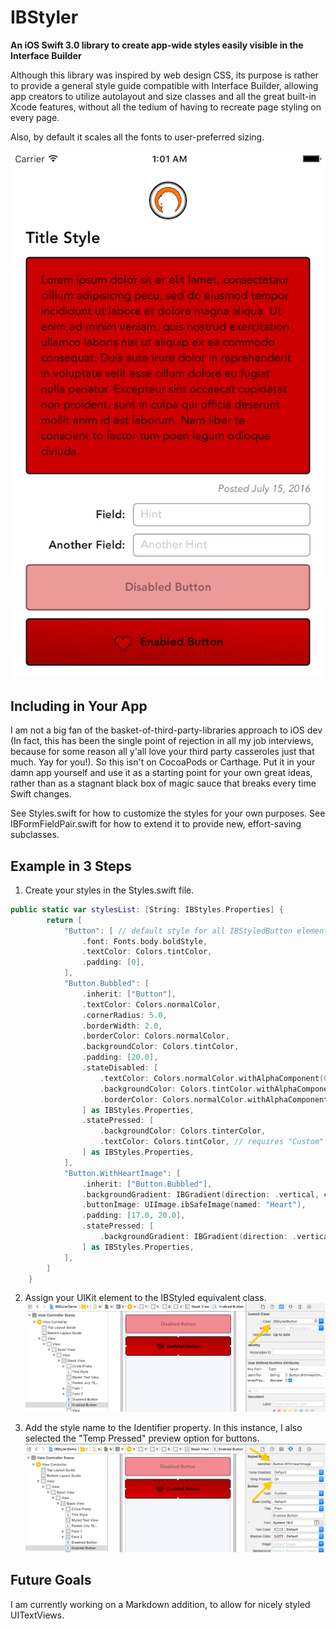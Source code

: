 # IBStyler

**An iOS Swift 3.0 library to create app-wide styles easily visible in the Interface Builder**

Although this library was inspired by web design CSS, its purpose is rather to provide a general style guide compatible with Interface Builder, allowing app creators to utilize autolayout and size classes and all the great built-in Xcode features, without all the tedium of having to recreate page styling on every page. 

Also, by default it scales all the fonts to user-preferred sizing.

![Example](/screenshots/SampleView.png?raw=true)

## Including in Your App

I am not a big fan of the basket-of-third-party-libraries approach to iOS dev (In fact, this has been the single point of rejection in all my job interviews, because for some reason all y'all love your third party casseroles just that much. Yay for you!). So this isn't on CocoaPods or Carthage. Put it in your damn app yourself and use it as a starting point for your own great ideas, rather than as a stagnant black box of magic sauce that breaks every time Swift changes. 

See Styles.swift for how to customize the styles for your own purposes. See IBFormFieldPair.swift for how to extend it to provide new, effort-saving subclasses.


## Example in 3 Steps

1. Create your styles in the Styles.swift file.

```swift
public static var stylesList: [String: IBStyles.Properties] {
        return [
            "Button": [ // default style for all IBStyledButton elements
                .font: Fonts.body.boldStyle,
                .textColor: Colors.tintColor,
                .padding: [0],
            ],
            "Button.Bubbled": [
                .inherit: ["Button"],
                .textColor: Colors.normalColor,
                .cornerRadius: 5.0,
                .borderWidth: 2.0,
                .borderColor: Colors.normalColor,
                .backgroundColor: Colors.tintColor,
                .padding: [20.0],
                .stateDisabled: [
                    .textColor: Colors.normalColor.withAlphaComponent(0.4),
                    .backgroundColor: Colors.tintColor.withAlphaComponent(0.4),
                    .borderColor: Colors.normalColor.withAlphaComponent(0.4),
                ] as IBStyles.Properties,
                .statePressed: [
                    .backgroundColor: Colors.tinterColor,
                    .textColor: Colors.tintColor, // requires "Custom" buttonStyle to work
                ] as IBStyles.Properties,
            ],
            "Button.WithHeartImage": [
                .inherit: ["Button.Bubbled"],
                .backgroundGradient: IBGradient(direction: .vertical, colors: [Colors.tintColor, Colors.tinterColor]),
                .buttonImage: UIImage.ibSafeImage(named: "Heart"),
                .padding: [17.0, 20.0],
                .statePressed: [
                    .backgroundGradient: IBGradient(direction: .vertical, colors: [Colors.tinterColor, Colors.tintColor]),
                ] as IBStyles.Properties,
            ],
        ]
    }
```

2. Assign your UIKit element to the IBStyled equivalent class.
![Declare the IBStyled class](/screenshots/SampleIB1.png?raw=true)

3. Add the style name to the Identifier property. In this instance, I also selected the "Temp Pressed" preview option for buttons.
![Declare the IBStyled class](/screenshots/SampleIB2.png?raw=true)


## Future Goals

I am currently working on a Markdown addition, to allow for nicely styled UITextViews.